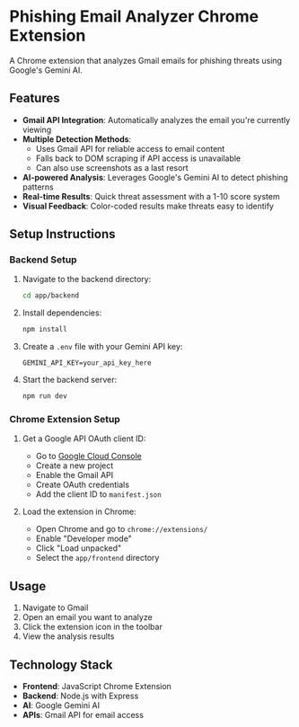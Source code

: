# Phishing Email Analyzer Chrome Extension

A Chrome extension that analyzes Gmail emails for phishing threats using Google's Gemini AI.

## Features

- **Gmail API Integration**: Automatically analyzes the email you're currently viewing
- **Multiple Detection Methods**:
  - Uses Gmail API for reliable access to email content
  - Falls back to DOM scraping if API access is unavailable
  - Can also use screenshots as a last resort
- **AI-powered Analysis**: Leverages Google's Gemini AI to detect phishing patterns
- **Real-time Results**: Quick threat assessment with a 1-10 score system
- **Visual Feedback**: Color-coded results make threats easy to identify

## Setup Instructions

### Backend Setup

1. Navigate to the backend directory:
   ```bash
   cd app/backend
   ```

2. Install dependencies:
   ```bash
   npm install
   ```

3. Create a `.env` file with your Gemini API key:
   ```
   GEMINI_API_KEY=your_api_key_here
   ```

4. Start the backend server:
   ```bash
   npm run dev
   ```

### Chrome Extension Setup

1. Get a Google API OAuth client ID:
   - Go to [Google Cloud Console](https://console.cloud.google.com/)
   - Create a new project
   - Enable the Gmail API
   - Create OAuth credentials
   - Add the client ID to `manifest.json`

2. Load the extension in Chrome:
   - Open Chrome and go to `chrome://extensions/`
   - Enable "Developer mode"
   - Click "Load unpacked"
   - Select the `app/frontend` directory

## Usage

1. Navigate to Gmail
2. Open an email you want to analyze
3. Click the extension icon in the toolbar
4. View the analysis results

## Technology Stack

- **Frontend**: JavaScript Chrome Extension
- **Backend**: Node.js with Express
- **AI**: Google Gemini AI
- **APIs**: Gmail API for email access